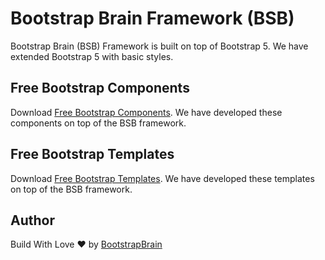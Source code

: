 # Bootstrap Brain Framework (BSB)
Bootstrap Brain (BSB) Framework is built on top of Bootstrap 5. We have extended Bootstrap 5 with basic styles.

## Free Bootstrap Components

Download [Free Bootstrap Components](https://bootstrapbrain.com/free-bootstrap-components/). We have developed these components on top of the BSB framework.

## Free Bootstrap Templates

Download [Free Bootstrap Templates](https://bootstrapbrain.com/free-bootstrap-templates/). We have developed these templates on top of the BSB framework.

## Author

Build With Love :heart: by [BootstrapBrain](https://bootstrapbrain.com/)

